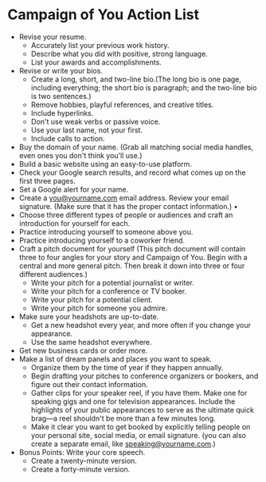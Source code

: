 # Campaign of You Action List

- Revise your resume.
	- Accurately list your previous work history.
	- Describe what you did with positive, strong language. 
	- List your awards and accomplishments.
- Revise or write your bios. 
	- Create a long, short, and two-line bio.(The long bio is one page, including everything; the short bio is paragraph; and the two-line bio is two sentences.)
	- Remove hobbies, playful references, and creative titles.
	- Include hyperlinks. 
	- Don't use weak verbs or passive voice. 
	- Use your last name, not your first. 
	- Include calls to action. 
- Buy the domain of your name. (Grab all matching social media handles, even ones you don't think you'll use.) 
- Build a basic website using an easy-to-use platform. 
- Check your Google search results, and record what comes up on the first three pages. 
- Set a Google alert for your name. 
- Create a you@yourname.com email address. Review your email signature. (Make sure that it has the proper contact information.) •
- Choose three different types of people or audiences and craft an introduction for yourself for each. 
- Practice introducing yourself to someone above you. 
- Practice introducing yourself to a coworker friend. 
- Craft a pitch document for yourself (This pitch document will contain three to four angles for your story and Campaign of You. Begin with a central and more general pitch. Then break it down into three or four different audiences.)
	- Write your pitch for a potential journalist or writer. 
	- Write your pitch for a conference or TV booker.
	- Write your pitch for a potential client.
	- Write your pitch for someone you admire.
- Make sure your headshots are up-to-date.
	- Get a new headshot every year, and more often if you change your appearance.
	- Use the same headshot everywhere.
- Get new business cards or order more.
- Make a list of dream panels and places you want to speak. 
	- Organize them by the time of year if they happen annually.
	- Begin drafting your pitches to conference organizers or bookers, and figure out their contact information.
	- Gather clips for your speaker reel, if you have them. Make one for speaking gigs and one for television appearances. Include the highlights of your public appearances to serve as the ultimate quick brag—a reel shouldn't be more than a few minutes long.
	- Make it clear you want to get booked by explicitly telling people on your personal site, social media, or email signature. (you can also create a separate email, like speaking@yourname.com.)
- Bonus Points: Write your core speech.
	- Create a twenty-minute version.
	- Create a forty-minute version. 
